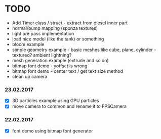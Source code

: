 # TODO
- Add Timer class / struct - extract from diesel inner part
- normal/bump mapping (sponza textures)
- light pre pass implementation
- load nice model (like the tank) or something
- bloom example
- simple geometry example - basic meshes like cube, plane, cylinder - textured? ambient lightning? 
- mesh generation example (extrude and so on)
- bitmap font demo - yoffset is wrong 
- bitmap font demo - center text / get text size method
- clean up camera 

### 23.02.2017
- [x] 3D particles example using GPU particles
- [x] move camera to common and rename it to FPSCamera

### 22.02.2017
- [x] font demo using bitmap font generator



